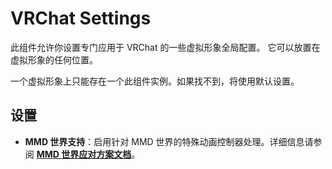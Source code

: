 ﻿# VRChat Settings

此组件允许你设置专门应用于 VRChat 的一些虚拟形象全局配置。
它可以放置在虚拟形象的任何位置。

一个虚拟形象上只能存在一个此组件实例。如果找不到，将使用默认设置。

## 设置

- **MMD 世界支持**：启用针对 MMD 世界的特殊动画控制器处理。详细信息请参阅 **[MMD 世界应对方案文档](../general-behavior/mmd)**。